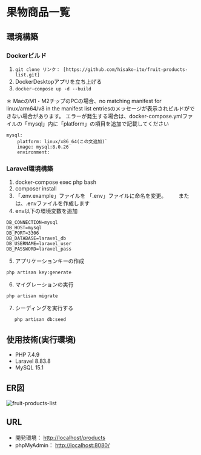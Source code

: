 # 果物商品一覧

## 環境構築

### Dockerビルド
1. `git clone リンク： [https://github.com/hisako-ito/fruit-products-list.git]`
2. DockerDesktopアプリを立ち上げる
3. `docker-compose up -d --build`

＊ MacのM1・M2チップのPCの場合、no matching manifest for linux/arm64/v8 in the manifest list entriesのメッセージが表示されビルドができない場合があります。 エラーが発生する場合は、docker-compose.ymlファイルの「mysql」内に「platform」の項目を追加で記載してください

```
mysql:
    platform: linux/x86_64(この文追加)`
    image: mysql:8.0.26
    environment:
```

### Laravel環境構築
1. docker-compose exec php bash
2. composer install
3. 「.env.example」ファイルを 「.env」ファイルに命名を変更。
　　または、.envファイルを作成します
4. env以下の環境変数を追加
```
DB_CONNECTION=mysql
DB_HOST=mysql
DB_PORT=3306
DB_DATABASE=laravel_db
DB_USERNAME=laravel_user
DB_PASSWORD=laravel_pass
```
5. アプリケーションキーの作成
```
php artisan key:generate
```
6. マイグレーションの実行
```
php artisan migrate
```
7. シーディングを実行する
```
   php artisan db:seed
```

## 使用技術(実行環境)
* PHP 7.4.9
* Laravel 8.83.8
* MySQL 15.1

## ER図
![fruit-products-list](https://github.com/user-attachments/assets/11fdcb28-8f75-4828-8e52-6e8164a9424a)


## URL
* 開発環境： [http://localhost/products](http://localhost/products)
* phpMyAdmin： [http://localhost:8080/](http://localhost:8080/)
